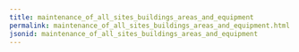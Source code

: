 ```yaml
---
title: maintenance_of_all_sites_buildings_areas_and_equipment
permalink: maintenance_of_all_sites_buildings_areas_and_equipment.html
jsonid: maintenance_of_all_sites_buildings_areas_and_equipment
---
```

